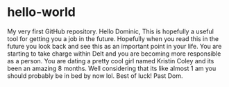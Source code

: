 # hello-world
My very first GitHub repository. 
Hello Dominic, 
This is hopefully a useful tool for getting you a job in the future. Hopefully when you read this in the future you look back and see this as an important point in your life. You are starting to take charge within Delt and you are becoming more responsible as a person. You are dating a pretty cool girl named Kristin Coley and its been an amazing 8 months. Well considering that its like almost 1 am you should probably be in bed by now lol.
Best of luck!
Past Dom.
